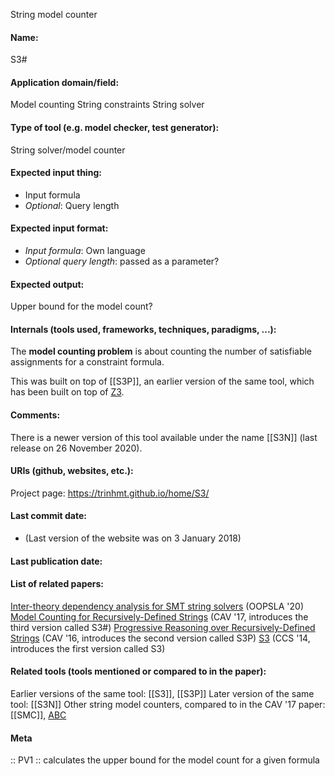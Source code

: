 String model counter

#### Name:
S3#

#### Application domain/field:
Model counting
String constraints
String solver

#### Type of tool (e.g. model checker, test generator):
String solver/model counter

#### Expected input thing:
- Input formula
- *Optional*: Query length

#### Expected input format:
- *Input formula*: Own language
- *Optional query length*: passed as a parameter?

#### Expected output:
Upper bound for the model count?

#### Internals (tools used, frameworks, techniques, paradigms, ...):
The **model counting problem** is about counting the number of satisfiable assignments for a constraint formula.

This was built on top of [[S3P]], an earlier version of the same tool, which has been built on top of [Z3](Solvers/SMT/Z3.md).

#### Comments:
There is a newer version of this tool available under the name [[S3N]] (last release on 26 November 2020).

#### URIs (github, websites, etc.):
Project page: https://trinhmt.github.io/home/S3/

#### Last commit date:
- (Last version of the website was on 3 January 2018)

#### Last publication date:

#### List of related papers:
[Inter-theory dependency analysis for SMT string solvers](https://doi.org/10.1145/3428260) (OOPSLA '20)
[Model Counting for Recursively-Defined Strings](https://doi.org/10.1007/978-3-319-63390-9_21) (CAV '17, introduces the third version called S3#)
[Progressive Reasoning over Recursively-Defined Strings](https://doi.org/10.1007/978-3-319-41528-4_12) (CAV '16, introduces the second version called S3P)
[S3](https://doi.org/10.1145/2660267.2660372) (CCS '14, introduces the first version called S3)

#### Related tools (tools mentioned or compared to in the paper):
Earlier versions of the same tool: [[S3]], [[S3P]]
Later version of the same tool: [[S3N]]
Other string model counters, compared to in the CAV '17 paper: [[SMC]], [ABC](Frameworks/ABC.md)

#### Meta
:: PV1 :: calculates the upper bound for the model count for a given formula